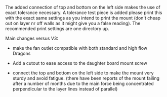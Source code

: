 The added connection of top and bottom on the left side makes the use of exact tolerance necessary. A tolerance test piece is added please print this with the exact same settings as you intend to print the mount (don't cheap out on layer nr off walls as it might give you a false reading). The recommended print settings are one directory up.

Main changes versus V3:

- make the fan outlet compatible with both standard and high flow Dragons

- Add a cutout to ease access to the daughter board mount screw

- connect the top and bottom on the left side to make the mount very sturdy and avoid fatigue. (there have been reports of the mount failing after a number of months due to the main force being concentrated perpendicular to the layer lines instead of parallel)


